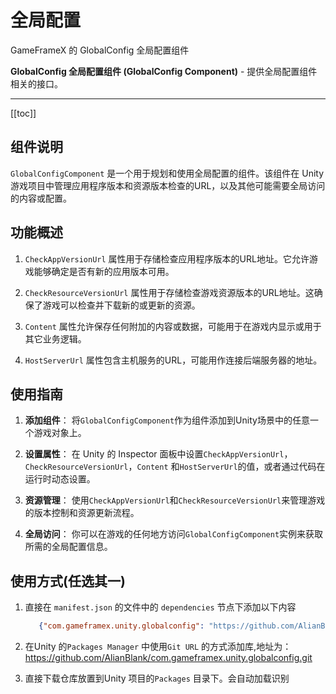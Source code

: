 # 全局配置

GameFrameX 的 GlobalConfig 全局配置组件

**GlobalConfig 全局配置组件 (GlobalConfig Component)** - 提供全局配置组件相关的接口。

---

[[toc]]

## 组件说明

`GlobalConfigComponent` 是一个用于规划和使用全局配置的组件。该组件在 Unity 游戏项目中管理应用程序版本和资源版本检查的URL，以及其他可能需要全局访问的内容或配置。

## 功能概述

1. `CheckAppVersionUrl` 属性用于存储检查应用程序版本的URL地址。它允许游戏能够确定是否有新的应用版本可用。

2. `CheckResourceVersionUrl` 属性用于存储检查游戏资源版本的URL地址。这确保了游戏可以检查并下载新的或更新的资源。

3. `Content` 属性允许保存任何附加的内容或数据，可能用于在游戏内显示或用于其它业务逻辑。

4. `HostServerUrl` 属性包含主机服务的URL，可能用作连接后端服务器的地址。

## 使用指南

1. **添加组件**： 将`GlobalConfigComponent`作为组件添加到Unity场景中的任意一个游戏对象上。

2. **设置属性**： 在 Unity 的 Inspector 面板中设置`CheckAppVersionUrl`，`CheckResourceVersionUrl`，`Content`
   和`HostServerUrl`的值，或者通过代码在运行时动态设置。

3. **资源管理**： 使用`CheckAppVersionUrl`和`CheckResourceVersionUrl`来管理游戏的版本控制和资源更新流程。

4. **全局访问**： 你可以在游戏的任何地方访问`GlobalConfigComponent`实例来获取所需的全局配置信息。

## 使用方式(任选其一)

1. 直接在 `manifest.json` 的文件中的 `dependencies` 节点下添加以下内容
   ```json
      {"com.gameframex.unity.globalconfig": "https://github.com/AlianBlank/com.gameframex.unity.globalconfig.git"}
    ```
2. 在Unity 的`Packages Manager` 中使用`Git URL`
   的方式添加库,地址为：https://github.com/AlianBlank/com.gameframex.unity.globalconfig.git

3. 直接下载仓库放置到Unity 项目的`Packages` 目录下。会自动加载识别
